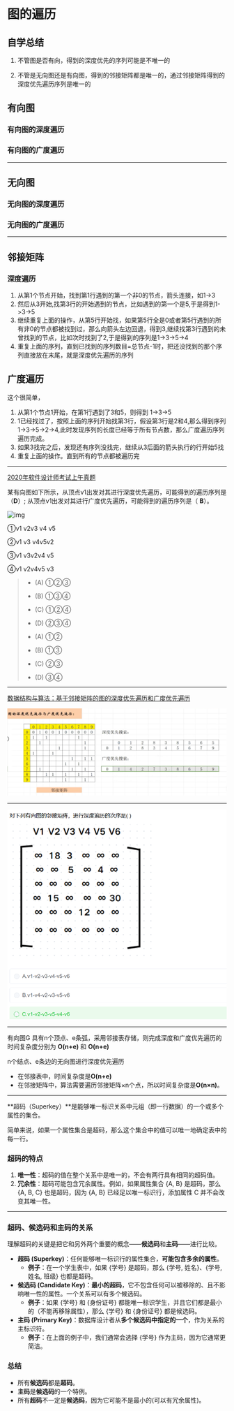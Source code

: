 # 图的遍历

## 自学总结

1. 不管图是否有向，得到的深度优先的序列可能是不唯一的 

2. 不管是无向图还是有向图，得到的邻接矩阵都是唯一的，通过邻接矩阵得到的深度优先遍历序列是唯一的

## 有向图

### 有向图的深度遍历



### 有向图的广度遍历

---

## 无向图

### 无向图的深度遍历

### 无向图的广度遍历

---

## 邻接矩阵

### 深度遍历

1. 从第1个节点开始，找到第1行遇到的第一个非0的节点，箭头连接，如1->3
2. 然后从3开始,找第3行的开始遇到的节点，比如遇到的第一个是5,于是得到1->3->5
3. 继续重复上面的操作，从第5行开始找，如果第5行全是0或者第5行遇到的所有非0的节点都被找到过，那么向箭头左边回退，得到3,继续找第3行遇到的未曾找到的节点，比如次时找到了2,于是得到的序列是1->3->5->4
4. 重复上面的序列，直到已找到的序列数目=总节点-1时，把还没找到的那个序列直接放在末尾，就是深度优先遍历的序列

## 广度遍历

这个很简单，

1. 从第1个节点1开始，在第1行遇到了3和5，则得到 1->3->5
2. 1已经找过了，按照上面的序列开始找第3行，假设第3行是2和4,那么得到序列1->3->5->2->4,此时发现序列的长度已经等于所有节点数，那么广度遍历序列遍历完成。
3. 如果3找完之后，发现还有序列没找完，继续从3后面的箭头执行的行开始5找
4. 重复上面的操作。直到所有的节点都被遍历完

---

[ 2020年软件设计师考试上午真题](https://ebook.qicoder.com/%E8%BD%AF%E4%BB%B6%E8%AE%BE%E8%AE%A1%E5%B8%88/notes/2020%E5%B9%B4%E8%BD%AF%E4%BB%B6%E8%AE%BE%E8%AE%A1%E5%B8%88%E8%80%83%E8%AF%95%E4%B8%8A%E5%8D%88%E7%9C%9F%E9%A2%98%EF%BC%88%E4%B8%93%E4%B8%9A%E8%A7%A3%E6%9E%90+%E5%8F%82%E8%80%83%E7%AD%94%E6%A1%88%EF%BC%89.html#%E7%AC%AC-49-%E9%A2%98)

某有向图如下所示，从顶点v1出发对其进行深度优先遍历，可能得到的遍历序列是（**D**）; 从顶点v1出发对其进行广度优先遍历，可能得到的遍历序列是（ **B**）。

![img](https://ebook.qicoder.com/%E8%BD%AF%E4%BB%B6%E8%AE%BE%E8%AE%A1%E5%B8%88/images/shiti/2020-11/411/c62szFGub2.png)

①v1 v2v3 v4 v5

②v1 v3 v4v5v2

③v1 v3v2v4 v5

④v1 v2v4v5 v3

> - (A) ①②③
> - (B) ①③④
> - (C) ①②④
> - (D) ②③④
>
> - (A) ①②
> - (B) ①③
> - (C) ②③
> - (D) ③④

---

[数据结构与算法：基于邻接矩阵的图的深度优先遍历和广度优先遍历](https://www.bilibili.com/video/BV1D64y1K7Xv/?spm_id_from=333.337.search-card.all.click&vd_source=388f01bb44f002e4de4c1a3c6ceb7302)

![image-20250830211249895](../../img/image-20250830211249895.png)

---

![image-20250830211408154](../../img/image-20250830211408154.png)

---

有向图G 具有n个顶点、e条弧，采用邻接表存储，则完成深度和广度优先遍历的时间复杂度分别为 **O(n+e)** 和 **O(n+e)**

n个结点、e条边的无向图进行深度优先遍历

- 在邻接表中，时间复杂度是**O(n+e)**
- 在邻接矩阵中，算法需要遍历邻接矩阵×n个点，所以时间复杂度是**O(n×n)**。

---

**超码（Superkey）**是能够唯一标识关系中元组（即一行数据）的一个或多个属性的集合。

简单来说，如果一个属性集合是超码，那么这个集合中的值可以唯一地确定表中的每一行。



### 超码的特点



1. **唯一性**：超码的值在整个关系中是唯一的，不会有两行具有相同的超码值。
2. **冗余性**：超码可能包含冗余属性。例如，如果属性集合 {A, B} 是超码，那么 {A, B, C} 也是超码，因为 {A, B} 已经足以唯一标识行，添加属性 C 并不会改变其唯一性。

------



### 超码、候选码和主码的关系



理解超码的关键是把它和另外两个重要的概念——**候选码**和**主码**——进行比较。

- **超码 (Superkey)**：任何能够唯一标识行的属性集合，**可能包含多余的属性**。
  - **例子**：在一个学生表中，如果 {学号} 是超码，那么 {学号, 姓名}、{学号, 姓名, 班级} 也都是超码。
- **候选码 (Candidate Key)**：**最小的超码**，它不包含任何可以被移除的、且不影响唯一性的属性。一个关系可以有多个候选码。
  - **例子**：如果 {学号} 和 {身份证号} 都能唯一标识学生，并且它们都是最小的（不能再移除属性），那么 {学号} 和 {身份证号} 都是候选码。
- **主码 (Primary Key)**：数据库设计者从**多个候选码中指定的一个**，作为关系的主标识符。
  - **例子**：在上面的例子中，我们通常会选择 {学号} 作为主码，因为它通常更简洁。



### 总结



- 所有**候选码**都是**超码**。
- **主码**是**候选码**的一个特例。
- 所有**超码**不一定是**候选码**，因为它可能不是最小的(可以有冗余属性)。
